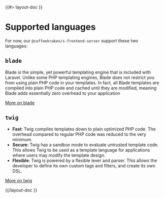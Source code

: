 <!--
/**
 * @name            Supported languages
 * @namespace       doc.views
 * @type            Markdown
 * @platform        md
 * @status          stable
 * @menu            Documentation / Views           /doc/views/languages
 *
 * @since           2.0.0
 * @author    Olivier Bossel <olivier.bossel@gmail.com> (https://coffeekraken.io)
 */
-->

{{#> layout-doc }}

# Supported languages

For now, our `@coffeekraken/s-frontend-server` support these two languages:

## `blade`

Blade is the simple, yet powerful templating engine that is included with Laravel. Unlike some PHP templating engines, Blade does not restrict you from using plain PHP code in your templates. In fact, all Blade templates are compiled into plain PHP code and cached until they are modified, meaning Blade adds essentially zero overhead to your application

[More on blade](https://laravel.com/docs/9.x/blade)

## `twig`

- **Fast**: Twig compiles templates down to plain optimized PHP code. The overhead compared to regular PHP code was reduced to the very minimum.
- **Secure**: Twig has a sandbox mode to evaluate untrusted template code. This allows Twig to be used as a template language for applications where users may modify the template design.
- **Flexible**: Twig is powered by a flexible lexer and parser. This allows the developer to define its own custom tags and filters, and create its own DSL.

[More on twig](https://twig.symfony.com/)

{{/layout-doc }}
